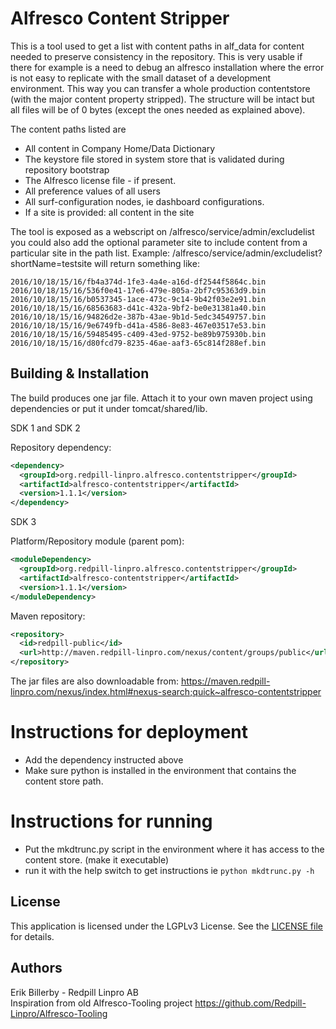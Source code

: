 # Alfresco Content Stripper

This is a tool used to get a list with content paths in alf_data for content needed to preserve consistency in the repository.
This is very usable if there for example is a need to debug an alfresco installation where the error is not easy to replicate
with the small dataset of a development environment. This way you can transfer a whole production contentstore (with the major content property stripped). The structure will be intact but all files will be of 0 bytes (except the ones needed as explained above).

The content paths listed are 
 * All content in Company Home/Data Dictionary
 * The keystore file stored in system store that is validated during repository bootstrap
 * The Alfresco license file - if present.
 * All preference values of all users
 * All surf-configuration nodes, ie dashboard configurations.
 * If a site is provided: all content in the site
 
 The tool is exposed as a webscript on /alfresco/service/admin/excludelist you could also add the optional parameter site to
include content from a particular site in the path list. Example: /alfresco/service/admin/excludelist?shortName=testsite will return 
something like:

```text
2016/10/18/15/16/fb4a374d-1fe3-4a4e-a16d-df2544f5864c.bin
2016/10/18/15/16/536f0e41-17e6-479e-805a-2bf7c95363d9.bin
2016/10/18/15/16/b0537345-1ace-473c-9c14-9b42f03e2e91.bin
2016/10/18/15/16/68563683-d41c-432a-9bf2-be0e31381a40.bin
2016/10/18/15/16/94826d2e-387b-43ae-9b1d-5edc34549757.bin
2016/10/18/15/16/9e6749fb-d41a-4586-8e83-467e03517e53.bin
2016/10/18/15/16/59485495-c409-43ed-9752-be89b975930b.bin
2016/10/18/15/16/d80fcd79-8235-46ae-aaf3-65c814f288ef.bin
```

Building & Installation
------------
The build produces one jar file. Attach it to your own maven project using dependencies or put it under tomcat/shared/lib.

SDK 1 and SDK 2

Repository dependency:
```xml
<dependency>
  <groupId>org.redpill-linpro.alfresco.contentstripper</groupId>
  <artifactId>alfresco-contentstripper</artifactId>
  <version>1.1.1</version>
</dependency>
```


SDK 3

Platform/Repository module (parent pom):
```xml
<moduleDependency>
  <groupId>org.redpill-linpro.alfresco.contentstripper</groupId>
  <artifactId>alfresco-contentstripper</artifactId>
  <version>1.1.1</version>
</moduleDependency>
```

Maven repository:
```xml
<repository>
  <id>redpill-public</id>
  <url>http://maven.redpill-linpro.com/nexus/content/groups/public</url>
</repository>
```

The jar files are also downloadable from: https://maven.redpill-linpro.com/nexus/index.html#nexus-search;quick~alfresco-contentstripper

# Instructions for deployment

 * Add the dependency instructed above
 * Make sure python is installed in the environment that contains the content store path.
 
 
# Instructions for running

 * Put the mkdtrunc.py script in the environment where it has access to the content store. (make it executable)
 * run it with the help switch to get instructions ie ```python mkdtrunc.py -h```
 

License
-------

This application is licensed under the LGPLv3 License. See the [LICENSE file](LICENSE) for details.

Authors
-------

Erik Billerby - Redpill Linpro AB  
Inspiration from old Alfresco-Tooling project https://github.com/Redpill-Linpro/Alfresco-Tooling
